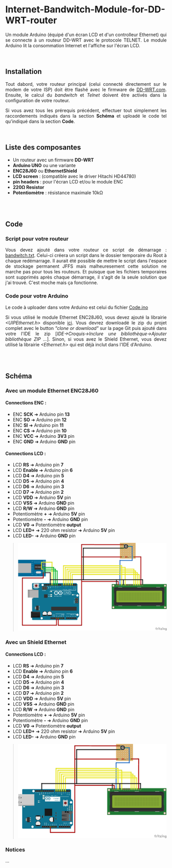 # Internet-Bandwitch-Module-for-DD-WRT-router
<p align="justify"> Un module Arduino (équipé d'un écran LCD et d'un controlleur Ethernet) qui se connecte à un routeur DD-WRT avec le protocole TELNET. Le module Arduino lit la consommation Internet et l'affiche sur l'écran LCD. </p>
<br />

## Installation
<p align="justify"> Tout dabord, votre routeur principal (celui connecté directement sur le modem de votre ISP) doit être flashé avec le firmware de <a href="http://dd-wrt.com">DD-WRT.com</a>. Ensuite, le calcul du <i>bandwitch</i> et <i>Telnet</i> doivent être activés dans la configuration de votre routeur.</p>
<p align="justify"> Si vous avez tous les prérequis précédent, effectuer tout simplement les raccordements indiqués dans la section <b>Schéma</b> et uploadé le code tel qu'indiqué dans la section <b>Code</b>.</p>
<br />

## Liste des composantes
* Un routeur avec un firmware **DD-WRT**
* **Arduino UNO** ou une variante
* **ENC28J60** ou **EthernetShield**
* **LCD screen** : (compatible avec le driver Hitachi HD44780)
* **pin headers** : pour l'écran LCD et/ou le module ENC
* **220Ω Resistor**
* **Potentiomètre** : résistance maximale 10kΩ
<br />
<br />

## Code
### Script pour votre routeur
<p align="justify"> Vous devez ajouté dans votre routeur ce script de démarrage : <a href="https://github.com/MarcAndreJean/Internet-Bandwitch-Module-for-DD-WRT-router/tree/master/Code/bandwitch.txt">bandwitch.txt</a>. Celui-ci créera un script dans le dossier temporaire du Root à chaque redémarrage. Il aurait été possible de mettre le script dans l'espace de stockage permanent JFFS mais malheuresement cette solution ne marche pas pour tous les routeurs. Et puisque que les fichiers temporaires sont supprimés après chaque démarrage, il s'agit de la seule solution que j'ai trouvé. C'est moche mais ça fonctionne.</p>

### Code pour votre Arduino
<p align="justify"> Le code à uploader dans votre Arduino est celui du fichier <a href="https://github.com/MarcAndreJean/Internet-Bandwitch-Module-for-DD-WRT-router/tree/master/Code/Code.ino">Code.ino</a>
<p align="justify"> Si vous utilisé le module Ethernet ENC28J60, vous devez ajouté la librairie <i>&#60;UIPEthernet.h&#62;</i> disponible <a href="https://github.com/ntruchsess/arduino_uip">ici</a>. Vous devrez downloadé le zip du projet complet avec le button <i>"clone or download"</i> sur la page Git puis ajouté dans votre l'IDE le zip [<i>IDE->Croquis->Inclure une bibliothèque->Ajouter bibliothèque ZIP ...</i>]. Sinon, si vous avez le Shield Ethernet, vous devez utilisé la librairie <i>&#60;Ethernet.h&#62;</i> qui est déjà inclut dans l'IDE d'Arduino. </p>
<br />
<br /> 

## Schéma
### Avec un module Ethernet ENC28J60

#### Connections ENC :
* ENC **SCK** ➜ Arduino pin **13**
* ENC **SO** ➜ Arduino pin **12**
* ENC **SI** ➜ Arduino pin **11**
* ENC **CS** ➜ Arduino pin **10**
* ENC **VCC** ➜ Arduino **3V3** pin
* ENC **GND** ➜ Arduino **GND** pin

#### Connections LCD :
* LCD **RS** ➜ Arduino pin **7**
* LCD **Enable** ➜ Arduino pin **6**
* LCD **D4** ➜ Arduino pin **5**
* LCD **D5** ➜ Arduino pin **4**
* LCD **D6** ➜ Arduino pin **3**
* LCD **D7** ➜ Arduino pin **2**
* LCD **VDD** ➜ Arduino **5V** pin
* LCD **VSS** ➜ Arduino **GND** pin
* LCD **R/W** ➜ Arduino **GND** pin
* Potentiomètre **+** ➜ Arduino **5V** pin
* Potentiomètre **-** ➜ Arduino **GND** pin
* LCD **V0** ➜ Potentiomètre **output**
* LCD **LED+** ➜ 220 ohm resistor ➜ Arduino **5V** pin
* LCD **LED-** ➜ Arduino **GND** pin

> ![Schema avec ENC28J60](https://github.com/MarcAndreJean/Internet-Bandwitch-Module-for-DD-WRT-router/blob/master/Schematic/Schematic_w_ENC28J60.png)


### Avec un Shield Ethernet

#### Connections LCD :
* LCD **RS** ➜ Arduino pin **7**
* LCD **Enable** ➜ Arduino pin **6**
* LCD **D4** ➜ Arduino pin **5**
* LCD **D5** ➜ Arduino pin **4**
* LCD **D6** ➜ Arduino pin **3**
* LCD **D7** ➜ Arduino pin **2**
* LCD **VDD** ➜ Arduino **5V** pin
* LCD **VSS** ➜ Arduino **GND** pin
* LCD **R/W** ➜ Arduino **GND** pin
* Potentiomètre **+** ➜ Arduino **5V** pin
* Potentiomètre **-** ➜ Arduino **GND** pin
* LCD **V0** ➜ Potentiomètre **output**
* LCD **LED+** ➜ 220 ohm resistor ➜ Arduino **5V** pin
* LCD **LED-** ➜ Arduino **GND** pin

> ![Schema avec EthernetShield](https://github.com/MarcAndreJean/Internet-Bandwitch-Module-for-DD-WRT-router/blob/master/Schematic/Schematic_w_EthernetShield.png?raw=true)

### Notices
...
